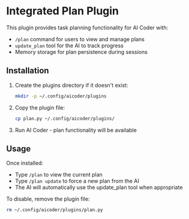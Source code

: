 # Integrated Plan Plugin

This plugin provides task planning functionality for AI Coder with:
- `/plan` command for users to view and manage plans
- `update_plan` tool for the AI to track progress
- Memory storage for plan persistence during sessions

## Installation

1. Create the plugins directory if it doesn't exist:
   ```bash
   mkdir -p ~/.config/aicoder/plugins
   ```

2. Copy the plugin file:
   ```bash
   cp plan.py ~/.config/aicoder/plugins/
   ```

3. Run AI Coder - plan functionality will be available

## Usage

Once installed:
- Type `/plan` to view the current plan
- Type `/plan update` to force a new plan from the AI
- The AI will automatically use the update_plan tool when appropriate

To disable, remove the plugin file:
```bash
rm ~/.config/aicoder/plugins/plan.py
```